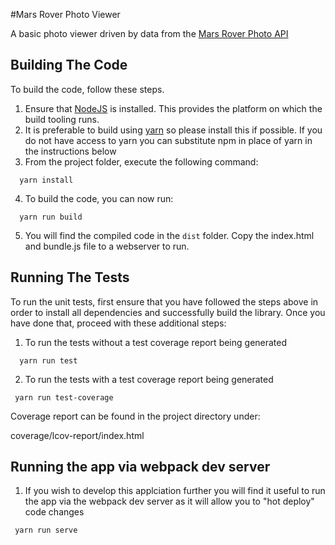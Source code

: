 #Mars Rover Photo Viewer

A basic photo viewer driven by data from the [Mars Rover Photo API](https://github.com/chrisccerami/mars-photo-api)

## Building The Code

To build the code, follow these steps.

1. Ensure that [NodeJS](http://nodejs.org/) is installed. This provides the platform on which the build tooling runs.
2. It is preferable to build using [yarn](https://github.com/yarnpkg/yarn/) so please install this if possible. If you do not have access to yarn you can substitute npm in place of yarn in the instructions below
3. From the project folder, execute the following command:

```shell
  yarn install
  ```

4. To build the code, you can now run:

```shell
  yarn run build
  ```
  
5. You will find the compiled code in the `dist` folder. Copy the index.html and bundle<hash>.js file to a webserver to run.

## Running The Tests

To run the unit tests, first ensure that you have followed the steps above in order to install all dependencies and successfully build the library. Once you have done that, proceed with these additional steps:

1. To run the tests without a test coverage report being generated

```shell
  yarn run test
  ```
2. To run the tests with a test coverage report being generated

```shell
 yarn run test-coverage
 ```
Coverage report can be found in the project directory under: 

coverage/lcov-report/index.html

## Running the app via webpack dev server

1. If you wish to develop this applciation further you will find it useful to run the app via the webpack dev server as it will allow you to "hot deploy" code changes

```shell
 yarn run serve
 ```